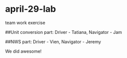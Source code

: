 # april-29-lab
team work exercise

##Unit conversion part:
Driver - Tatiana, Navigator - Jam

##NWS part:
Driver - Vien, Navigator - Jeremy

We did awesome!
